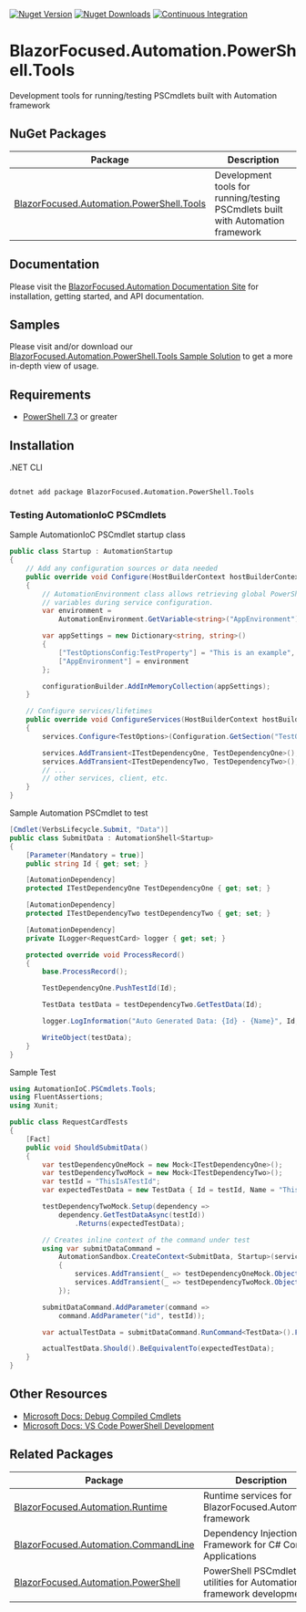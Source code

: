 [![Nuget Version](https://img.shields.io/nuget/v/BlazorFocused.Automation.PowerShell.Tools?logo=nuget)](https://www.nuget.org/packages/BlazorFocused.Automation.PowerShell.Tools)
[![Nuget Downloads](https://img.shields.io/nuget/dt/BlazorFocused.Automation.PowerShell.Tools?logo=nuget)](https://www.nuget.org/packages/BlazorFocused.Automation.PowerShell.Tools)
[![Continuous Integration](https://github.com/BlazorFocused/Automation/actions/workflows/continuous-integration.yml/badge.svg)](https://github.com/BlazorFocused/Automation/actions/workflows/continuous-integration.yml)

# BlazorFocused.Automation.PowerShell.Tools

Development tools for running/testing PSCmdlets built with Automation framework

## NuGet Packages

| Package                                                                                                                | Description                                                                     |
| ---------------------------------------------------------------------------------------------------------------------- | ------------------------------------------------------------------------------- |
| [BlazorFocused.Automation.PowerShell.Tools](https://www.nuget.org/packages/BlazorFocused.Automation.PowerShell.Tools/) | Development tools for running/testing PSCmdlets built with Automation framework |

## Documentation

Please visit the [BlazorFocused.Automation Documentation Site](https://BlazorFocused.github.io/Automation/) for installation, getting started, and API documentation.

## Samples

Please visit and/or download our [BlazorFocused.Automation.PowerShell.Tools Sample Solution](https://github.com/BlazorFocused/Automation/tree/main/samples/PowerShellToolsSample) to get a more in-depth view of usage.

## Requirements

- [PowerShell 7.3](https://docs.microsoft.com/en-us/powershell/scripting/install/installing-powershell-on-windows?view=powershell-7.3) or greater

## Installation

.NET CLI

```dotnetcli

dotnet add package BlazorFocused.Automation.PowerShell.Tools

```

### Testing AutomationIoC PSCmdlets

Sample AutomationIoC PSCmdlet startup class

```csharp
public class Startup : AutomationStartup
{
    // Add any configuration sources or data needed
    public override void Configure(HostBuilderContext hostBuilderContext, IConfigurationBuilder configurationBuilder)
    {
        // AutomationEnvironment class allows retrieving global PowerShell
        // variables during service configuration.
        var environment =
            AutomationEnvironment.GetVariable<string>("AppEnvironment");

        var appSettings = new Dictionary<string, string>()
        {
            ["TestOptionsConfig:TestProperty"] = "This is an example",
            ["AppEnvironment"] = environment
        };

        configurationBuilder.AddInMemoryCollection(appSettings);
    }

    // Configure services/lifetimes
    public override void ConfigureServices(HostBuilderContext hostBuilderContext, IServiceCollection services)
    {
        services.Configure<TestOptions>(Configuration.GetSection("TestOptionsConfig"));

        services.AddTransient<ITestDependencyOne, TestDependencyOne>();
        services.AddTransient<ITestDependencyTwo, TestDependencyTwo>();
        // ...
        // other services, client, etc.
    }
}
```

Sample Automation PSCmdlet to test

```csharp
[Cmdlet(VerbsLifecycle.Submit, "Data")]
public class SubmitData : AutomationShell<Startup>
{
    [Parameter(Mandatory = true)]
    public string Id { get; set; }

    [AutomationDependency]
    protected ITestDependencyOne TestDependencyOne { get; set; }

    [AutomationDependency]
    protected ITestDependencyTwo testDependencyTwo { get; set; }

    [AutomationDependency]
    private ILogger<RequestCard> logger { get; set; }

    protected override void ProcessRecord()
    {
        base.ProcessRecord();

        TestDependencyOne.PushTestId(Id);

        TestData testData = testDependencyTwo.GetTestData(Id);

        logger.LogInformation("Auto Generated Data: {Id} - {Name}", Id, testData.Name);

        WriteObject(testData);
    }
}
```

Sample Test

```csharp
using AutomationIoC.PSCmdlets.Tools;
using FluentAssertions;
using Xunit;

public class RequestCardTests
{
    [Fact]
    public void ShouldSubmitData()
    {
        var testDependencyOneMock = new Mock<ITestDependencyOne>();
        var testDependencyTwoMock = new Mock<ITestDependencyTwo>();
        var testId = "ThisIsATestId";
        var expectedTestData = new TestData { Id = testId, Name = "ThisIsTestName" };

        testDependencyTwoMock.Setup(dependency =>
            dependency.GetTestDataAsync(testId))
                .Returns(expectedTestData);

        // Creates inline context of the command under test
        using var submitDataCommand =
            AutomationSandbox.CreateContext<SubmitData, Startup>(services =>
            {
                services.AddTransient(_ => testDependencyOneMock.Object);
                services.AddTransient(_ => testDependencyTwoMock.Object);
            });

        submitDataCommand.AddParameter(command =>
            command.AddParameter("id", testId));

        var actualTestData = submitDataCommand.RunCommand<TestData>().First();

        actualTestData.Should().BeEquivalentTo(expectedTestData);
    }
}
```

## Other Resources

- [Microsoft Docs: Debug Compiled Cmdlets](https://docs.microsoft.com/en-us/powershell/scripting/dev-cross-plat/vscode/using-vscode-for-debugging-compiled-cmdlets?view=powershell-7.2)
- [Microsoft Docs: VS Code PowerShell Development](https://docs.microsoft.com/en-us/powershell/scripting/dev-cross-plat/vscode/using-vscode?view=powershell-7.2)

## Related Packages

| Package                                                                                                      | Description                                                            |
| ------------------------------------------------------------------------------------------------------------ | ---------------------------------------------------------------------- |
| [BlazorFocused.Automation.Runtime](https://www.nuget.org/packages/BlazorFocused.Automation.Runtime/)         | Runtime services for BlazorFocused.Automation framework                |
| [BlazorFocused.Automation.CommandLine](https://www.nuget.org/packages/BlazorFocused.Automation.CommandLine/) | Dependency Injection Framework for C# Console Applications             |
| [BlazorFocused.Automation.PowerShell](https://www.nuget.org/packages/BlazorFocused.Automation.PowerShell/)   | PowerShell PSCmdlet SDK utilities for Automation framework development |
